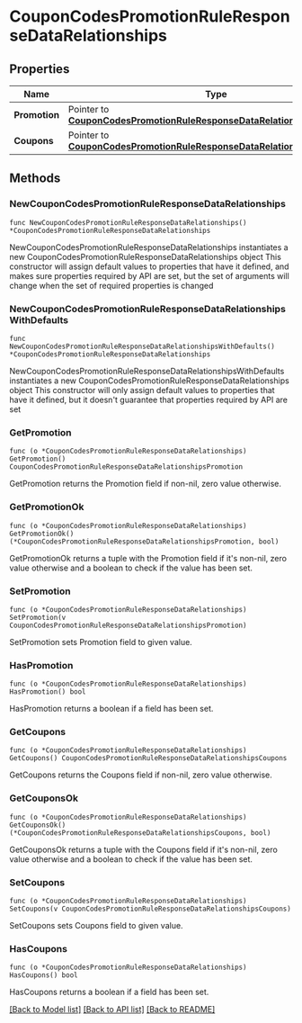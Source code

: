 # CouponCodesPromotionRuleResponseDataRelationships

## Properties

Name | Type | Description | Notes
------------ | ------------- | ------------- | -------------
**Promotion** | Pointer to [**CouponCodesPromotionRuleResponseDataRelationshipsPromotion**](CouponCodesPromotionRuleResponseDataRelationshipsPromotion.md) |  | [optional] 
**Coupons** | Pointer to [**CouponCodesPromotionRuleResponseDataRelationshipsCoupons**](CouponCodesPromotionRuleResponseDataRelationshipsCoupons.md) |  | [optional] 

## Methods

### NewCouponCodesPromotionRuleResponseDataRelationships

`func NewCouponCodesPromotionRuleResponseDataRelationships() *CouponCodesPromotionRuleResponseDataRelationships`

NewCouponCodesPromotionRuleResponseDataRelationships instantiates a new CouponCodesPromotionRuleResponseDataRelationships object
This constructor will assign default values to properties that have it defined,
and makes sure properties required by API are set, but the set of arguments
will change when the set of required properties is changed

### NewCouponCodesPromotionRuleResponseDataRelationshipsWithDefaults

`func NewCouponCodesPromotionRuleResponseDataRelationshipsWithDefaults() *CouponCodesPromotionRuleResponseDataRelationships`

NewCouponCodesPromotionRuleResponseDataRelationshipsWithDefaults instantiates a new CouponCodesPromotionRuleResponseDataRelationships object
This constructor will only assign default values to properties that have it defined,
but it doesn't guarantee that properties required by API are set

### GetPromotion

`func (o *CouponCodesPromotionRuleResponseDataRelationships) GetPromotion() CouponCodesPromotionRuleResponseDataRelationshipsPromotion`

GetPromotion returns the Promotion field if non-nil, zero value otherwise.

### GetPromotionOk

`func (o *CouponCodesPromotionRuleResponseDataRelationships) GetPromotionOk() (*CouponCodesPromotionRuleResponseDataRelationshipsPromotion, bool)`

GetPromotionOk returns a tuple with the Promotion field if it's non-nil, zero value otherwise
and a boolean to check if the value has been set.

### SetPromotion

`func (o *CouponCodesPromotionRuleResponseDataRelationships) SetPromotion(v CouponCodesPromotionRuleResponseDataRelationshipsPromotion)`

SetPromotion sets Promotion field to given value.

### HasPromotion

`func (o *CouponCodesPromotionRuleResponseDataRelationships) HasPromotion() bool`

HasPromotion returns a boolean if a field has been set.

### GetCoupons

`func (o *CouponCodesPromotionRuleResponseDataRelationships) GetCoupons() CouponCodesPromotionRuleResponseDataRelationshipsCoupons`

GetCoupons returns the Coupons field if non-nil, zero value otherwise.

### GetCouponsOk

`func (o *CouponCodesPromotionRuleResponseDataRelationships) GetCouponsOk() (*CouponCodesPromotionRuleResponseDataRelationshipsCoupons, bool)`

GetCouponsOk returns a tuple with the Coupons field if it's non-nil, zero value otherwise
and a boolean to check if the value has been set.

### SetCoupons

`func (o *CouponCodesPromotionRuleResponseDataRelationships) SetCoupons(v CouponCodesPromotionRuleResponseDataRelationshipsCoupons)`

SetCoupons sets Coupons field to given value.

### HasCoupons

`func (o *CouponCodesPromotionRuleResponseDataRelationships) HasCoupons() bool`

HasCoupons returns a boolean if a field has been set.


[[Back to Model list]](../README.md#documentation-for-models) [[Back to API list]](../README.md#documentation-for-api-endpoints) [[Back to README]](../README.md)


